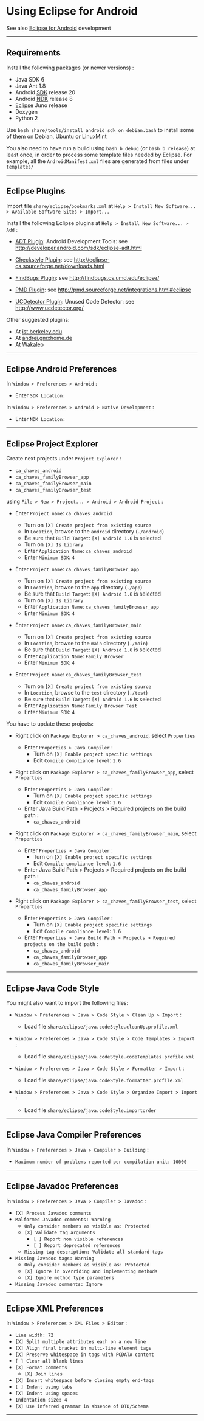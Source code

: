 

# Using Eclipse for Android #

See also [Eclipse for Android](http://coding.smashingmagazine.com/2011/11/04/getting-the-best-out-of-eclipse-for-android-development) development


---

## Requirements ##

Install the following packages (or newer versions) :
  * Java SDK 6
  * Java Ant 1.8
  * Android [SDK](http://developer.android.com/sdk/index.html) release 20
  * Android [NDK](http://developer.android.com/tools/sdk/ndk/index.html) release 8
  * [Eclipse](http://www.eclipse.org) Juno release
  * Doxygen
  * Python 2

Use `bash share/tools/install_android_sdk_on_debian.bash` to install some of them on Debian, Ubuntu or LinuxMint

You also need to have run a build using `bash b debug` (or `bash b release`) at least once, in order to process some template files needed by Eclipse.
For example, all the `AndroidManifest.xml` files are generated from files under `templates/`


---

## Eclipse Plugins ##

Import file `share/eclipse/bookmarks.xml` at `Help > Install New Software... > Available Software Sites > Import...`

Install the following Eclipse plugins at `Help > Install New Software... > Add` :

  * [ADT Plugin](https://dl-ssl.google.com/android/eclipse/): Android Development Tools: see http://developer.android.com/sdk/eclipse-adt.html

  * [Checkstyle Plugin](http://eclipse-cs.sf.net/update/): see http://eclipse-cs.sourceforge.net/downloads.html
  * [FindBugs Plugin](http://findbugs.cs.umd.edu/eclipse/): see http://findbugs.cs.umd.edu/eclipse/
  * [PMD Plugin](http://pmd.sf.net/eclipse): see http://pmd.sourceforge.net/integrations.html#eclipse
  * [UCDetector Plugin](http://ucdetector.sourceforge.net/update): Unused Code Detector: see http://www.ucdetector.org/

Other suggested plugins:
  * At [ist.berkeley.edu](http://ist.berkeley.edu/as-ag/tools/howto/eclipse-plugins.html)
  * At [andrei.gmxhome.de](http://andrei.gmxhome.de/eclipse.html)
  * At [Wakaleo](http://www.wakaleo.com/component/content/article/199)


---

## Eclipse Android Preferences ##

In `Window > Preferences > Android` :
  * Enter `SDK Location:`

In `Window > Preferences > Android > Native Development` :
  * Enter `NDK Location:`


---

## Eclipse Project Explorer ##

Create next projects under `Project Explorer` :

  * `ca_chaves_android`
  * `ca_chaves_familyBrowser_app`
  * `ca_chaves_familyBrowser_main`
  * `ca_chaves_familyBrowser_test`

using `File > New > Project... > Android > Android Project` :

  * Enter `Project name`: `ca_chaves_android`
    * Turn on `[X] Create project from existing source`
    * In `Location`, browse to the `android` directory (`./android`)
    * Be sure that `Build Target`: `[X] Android 1.6` is selected
    * Turn on `[X] Is Library`
    * Enter `Application Name`: `ca_chaves_android`
    * Enter `Minimum SDK`: `4`

  * Enter `Project name`: `ca_chaves_familyBrowser_app`
    * Turn on `[X] Create project from existing source`
    * In `Location`, browse to the `app` directory (`./app`)
    * Be sure that `Build Target`: `[X] Android 1.6` is selected
    * Turn on `[X] Is Library`
    * Enter `Application Name`: `ca_chaves_familyBrowser_app`
    * Enter `Minimum SDK`: `4`

  * Enter `Project name`: `ca_chaves_familyBrowser_main`
    * Turn on `[X] Create project from existing source`
    * In `Location`, browse to the `main` directory (`./main`)
    * Be sure that `Build Target`: `[X] Android 1.6` is selected
    * Enter `Application Name`: `Family Browser`
    * Enter `Minimum SDK`: `4`

  * Enter `Project name`: `ca_chaves_familyBrowser_test`
    * Turn on `[X] Create project from existing source`
    * In `Location`, browse to the `test` directory (`./test`)
    * Be sure that `Build Target`: `[X] Android 1.6` is selected
    * Enter `Application Name`: `Family Browser Test`
    * Enter `Minimum SDK`: `4`

You have to update these projects:

  * Right click on `Package Explorer > ca_chaves_android`, select `Properties`
    * Enter `Properties > Java Compiler` :
      * Turn on `[X] Enable project specific settings`
      * Edit `Compile compliance level`: `1.6`

  * Right click on `Package Explorer > ca_chaves_familyBrowser_app`, select `Properties`
    * Enter `Properties > Java Compiler` :
      * Turn on `[X] Enable project specific settings`
      * Edit `Compile compliance level`: `1.6`
    * Enter Java Build Path > Projects > Required projects on the build path :
      * `ca_chaves_android`

  * Right click on `Package Explorer > ca_chaves_familyBrowser_main`, select `Properties`
    * Enter `Properties > Java Compiler` :
      * Turn on `[X] Enable project specific settings`
      * Edit `Compile compliance level`: `1.6`
    * Enter Java Build Path > Projects > Required projects on the build path :
      * `ca_chaves_android`
      * `ca_chaves_familyBrowser_app`

  * Right click on `Package Explorer > ca_chaves_familyBrowser_test`, select `Properties`
    * Enter `Properties > Java Compiler` :
      * Turn on `[X] Enable project specific settings`
      * Edit `Compile compliance level`: `1.6`
    * Enter `Properties > Java Build Path > Projects > Required projects on the build path` :
      * `ca_chaves_android`
      * `ca_chaves_familyBrowser_app`
      * `ca_chaves_familyBrowser_main`


---

## Eclipse Java Code Style ##

You might also want to import the following files:

  * `Window > Preferences > Java > Code Style > Clean Up > Import` :
    * Load file `share/eclipse/java.codeStyle.cleanUp.profile.xml`

  * `Window > Preferences > Java > Code Style > Code Templates > Import` :
    * Load file `share/eclipse/java.codeStyle.codeTemplates.profile.xml`

  * `Window > Preferences > Java > Code Style > Formatter > Import` :
    * Load file `share/eclipse/java.codeStyle.formatter.profile.xml`

  * `Window > Preferences > Java > Code Style > Organize Import > Import` :
    * Load file `share/eclipse/java.codeStyle.importorder`


---

## Eclipse Java Compiler Preferences ##

In `Window > Preferences > Java > Compiler > Building` :
  * `Maximum number of problems reported per compilation unit: 10000`


---

## Eclipse Javadoc Preferences ##

In `Window > Preferences > Java > Compiler > Javadoc` :
  * `[X] Process Javadoc comments`
  * `Malformed Javadoc comments: Warning`
    * `Only consider members as visible as: Protected`
    * `[X] Validate tag arguments`
      * `[ ] Report non visible references`
      * `[ ] Report deprecated references`
    * `Missing tag description: Validate all standard tags`
  * `Missing Javadoc tags: Warning`
    * `Only consider members as visible as: Protected`
    * `[X] Ignore in overriding and implementing methods`
    * `[X] Ignore method type parameters`
  * `Missing Javadoc comments: Ignore`


---

## Eclipse XML Preferences ##

In `Window > Preferences > XML Files > Editor` :
  * `Line width: 72`
  * `[X] Split multiple attributes each on a new line`
  * `[X] Align final bracket in multi-line element tags`
  * `[X] Preserve whitespace in tags with PCDATA content`
  * `[ ] Clear all blank lines`
  * `[X] Format comments`
    * `[X] Join lines`
  * `[X] Insert whitespace before closing empty end-tags`
  * `[ ] Indent using tabs`
  * `[X] Indent using spaces`
  * `Indentation size: 4`
  * `[X] Use inferred grammar in absence of DTD/Schema`


---

